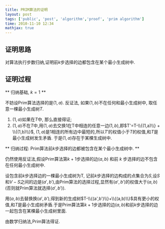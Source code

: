 ```yaml
---
title: PRIM算法的证明 
layout: post
tags: ['public', 'post', 'algorithm','proof', 'prim algorithm']
time: 2010-11-10 12:34
mathjax: true
---
```

## 证明思路

对算法执行步数归纳,证明前$k$步选择的边都包含在某个最小生成树中.

## 证明过程

** 归纳基础, $k=1$ **

不妨设Prim算法选择的是$(1,a)$. 反证法, 如果$(1,b)$不在任何和最小生成树中, 取任意一棵最小生成树$T$.

1. $(1,a)$如果在$T$中, 那么直接得证;
2. $(1,a)$不在$T$中,用$(1,a)$去交换1在T中相连的任意一边$(1,b)$,即$T'=T-\\{(1,a)\\} + \\{(1,b)\\}$, $(1,a)$是1相连的所有边中最短的,所以$T'$的权值小于$T$的权值,和$T$是最小生成树发生矛盾.
于是$(1,a)$存在于某棵生成树中.

** 归纳过程: Prim算法前$k$步选择的边都被包含在某个最小生成树中. **

仍然使用反证法,假设Prim算法第$k+1$步选择的边$(a,b)$ 和前 $k$ 步选择的边不包含在任何最小生成树中.

设包含前$k$步选择边的一棵最小生成树为T, 记前$k$步选择的边构成的点集合为$S$,设$S$和$V-S$之间的边是$(a',b')$,由Prim算法的选择过程,显然有$(a',b')$的权值大于$(a,b)$(否则就Prim算法就选择$(a',b')$).

用$(a,b)$去替换换$(a',b')$,得到新的生成树$T-\\{(a',b')\\}+\\{(a,b)\\}$具有更小的权值,和$T$是最小生成树矛盾.于是Prim算法第$k+1$步选择的边$(a,b)$和前$k$步选择的边一起包含在某棵最小生成树里面.

由数学归纳法,Prim算法得证.
